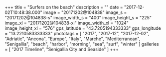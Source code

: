 +++
title = "Surfers on the beach"
description = ""
date = "2017-12-02T10:48:38.000"
image = "20171202@104838"
image_s = "20171202@104838-s"
image_width_s = "400"
image_height_s = "225"
image_xl = "20171202@104838-xl"
image_width_xl = "1024"
image_height_xl = "576"
gps_latitude = "43.7205194333333"
gps_longitude = "13.2210583333333"
phototags = [ "2017", "2017-12", "2017-12-02", "Adriatic", "Ancona", "Europe", "Italy", "Marche", "Mediterranean", "Senigallia", "beach", "harbor", "morning", "sea", "surf", "winter" ]
galleries = [ "2017 Timeline", "Senigallia City and Seaside" ]
+++
